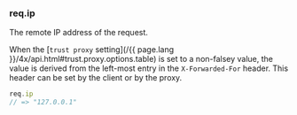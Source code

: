 <h3 id='req.ip'>req.ip</h3>

The remote IP address of the request.

When the [`trust proxy` setting](/{{ page.lang }}/4x/api.html#trust.proxy.options.table) is set
to a non-falsey value, the value is derived from the left-most entry in the
`X-Forwarded-For` header. This header can be set by the client or by the proxy.

~~~js
req.ip
// => "127.0.0.1"
~~~
